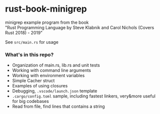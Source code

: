 # rust-book-minigrep

minigrep example program from the book  
"Rust Programming Language  by Steve Klabnik and Carol Nichols (Covers Rust 2018) - 2019"  

See `src/main.rs` for usage

### What's in this repo?  
- Organization of main.rs, lib.rs and unit tests
- Working with command line arguments
- Working with environment variables
- Simple Cacher struct
- Examples of using closures
- Debugging, `.vscode/launch.json` template
- `.cargo/config.toml` sample, including fastest linkers, very&more useful for big codebases
- Read from file, find lines that contains a string

